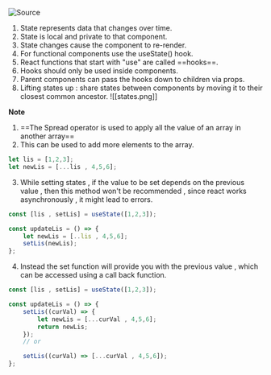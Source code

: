 ![Source](https://www.youtube.com/watch?v=eILUmCJhl64&t=20325s)

1. State represents data that changes over time.
2. State is local and private to that component.
3. State changes cause the component to re-render.
4. For functional components use the useState() hook.
5. React functions that start with "use" are called ==hooks==.
6. Hooks should only be used inside components.
7. Parent components can pass the hooks down to children via props.
8. Lifting states up : share states between components by moving it to their closest common ancestor.
![[states.png]]

**Note**
1. ==The Spread operator is used to apply all the value of an array in another array==
2. This can be used to add more elements to the array.
```js
let lis = [1,2,3];
let newLis = [...lis , 4,5,6];
```

3. While setting states , if the value to be set depends on the previous value , then this method won't be recommended , since react works asynchronously , it might lead to errors.
```js
const [lis , setLis] = useState([1,2,3]);

const updateLis = () => {
	let newLis = [..lis , 4,5,6];
	setLis(newLis);
};
```

4. Instead the set function will provide you with the previous value , which can be accessed using a call back function.
```js
const [lis , setLis] = useState([1,2,3]);

const updateLis = () => {
	setLis((curVal) => {
		let newLis = [...curVal , 4,5,6];
		return newLis;
	});
	// or

	setLis((curVal) => [...curVal , 4,5,6]);
};
```


